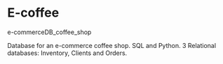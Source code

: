 # E-coffee
e-commerceDB_coffee_shop

Database for an e-commerce coffee shop.
SQL and Python.
3 Relational databases:
Inventory, Clients and Orders.
